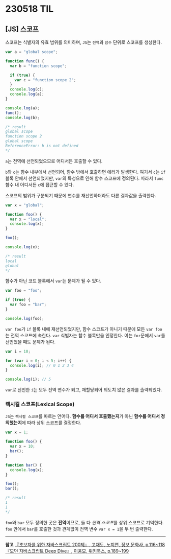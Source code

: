 # 230518 TIL

## [JS] 스코프

스코프는 식별자의 유효 범위를 의미하며, `JS`는 `전역`과 `함수` 단위로 스코프를 생성한다.

```js
var a = "global scope";

function func() {
  var b = "function scope";

  if (true) {
    var c = "function scope 2";
  }
  console.log(c);
  console.log(a);
}

console.log(a);
func();
console.log(b);

/* result
global scope
function scope 2
global scope
ReferenceError: b is not defined
*/
```

`a`는 전역에 선언되었으므로 어디서든 호출할 수 있다.

`b`와 `c`는 함수 내부에서 선언되어, 함수 밖에서 호출하면 에러가 발생한다. 여기서 `c`는 `if` 블록 안에서 선언되었지만, `var`의 특성으로 인해 함수 스코프에 정의된다. 따라서 `func` 함수 내 어디서든 `c`에 접근할 수 있다.

스코프의 범위가 구분되기 때문에 변수를 재선언하더라도 다른 결과값을 출력한다.

```js
var x = "global";

function foo() {
  var x = "local";
  console.log(x);
}

foo();

console.log(x);

/* result
local
global
*/
```

함수가 아닌 코드 블록에서 `var`는 문제가 될 수 있다.

```js
var foo = "foo";

if (true) {
  var foo = "bar";
}

console.log(foo);
```

`var foo`가 `if` 블록 내에 재선언되었지만, 함수 스코프가 아니기 때문에 모든 `var foo`는 전역 스코프에 속한다. `var` 식별자는 함수 블록만을 인정한다. 이는 `for`문에서 `var`를 선언했을 때도 문제가 된다.

```js
var i = 10;

for (var i = 0; i < 5; i++) {
  console.log(i); // 0 1 2 3 4
}

console.log(i); // 5
```

`var`로 선언한 `i`는 모두 전역 변수가 되고, 재할당되어 의도치 않은 결과를 출력되었다.

### 렉시컬 스코프(Lexical Scope)

`JS`는 `렉시컬 스코프`를 따르는 언어다. **함수를 어디서 호출했는지**가 아닌 **함수를 어디서 정의했는지**에 따라 상위 스코프를 결정한다.

```js
var x = 1;

function foo() {
  var x = 10;
  bar();
}

function bar() {
  console.log(x);
}

foo();
bar();

/* result
1
1
*/
```

`foo`와 `bar` 모두 정의한 곳은 **전역**이므로, 둘 다 *전역 스코프*를 상위 스코프로 기억한다. `foo` 안에서 `bar`를 호출한 것과 관계없이 전역 변수 `var x = 1`을 두 번 출력한다.

---

**참고**
[『초보자를 위한 자바스크립트 200제』, 고재도, 노지연, 정보 문화사, p.116~118](http://aladin.kr/p/fejdu)
[『모던 자바스크립트 Deep Dive』, 이웅모, 위키북스, p.189~199](http://aladin.kr/p/WNplp)
